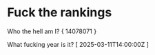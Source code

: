 # Fuck the rankings

Who the hell am I?
{ 14078071 }

What fucking year is it?
[ 2025-03-11T14:00:00Z ]
